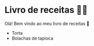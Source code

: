 # Livro de receitas :woman_cook:

Olá! Bem vindo ao meu livro de receitas :wave:

- Torta 
- Bolachas de tapioca
